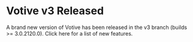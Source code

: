 # Votive v3 Released

A brand new version of Votive has been released in the v3 branch (builds &gt;= 3.0.2120.0). Click here for a list of new features.
